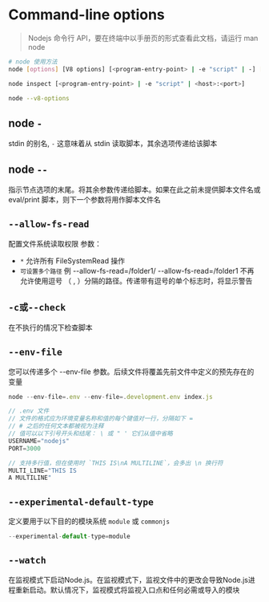 # Command-line options
> Nodejs 命令行 API，要在终端中以手册页的形式查看此文档，请运行 man node

```bash
# node 使用方法
node [options] [V8 options] [<program-entry-point> | -e "script" | -] [--] [arguments]

node inspect [<program-entry-point> | -e "script" | <host>:<port>]

node --v8-options
```
## node `-`
stdin 的别名, `-` 这意味着从 stdin 读取脚本，其余选项传递给该脚本
## node `--`
指示节点选项的末尾。将其余参数传递给脚本。如果在此之前未提供脚本文件名或 eval/print 脚本，则下一个参数将用作脚本文件名
## `--allow-fs-read`
配置文件系统读取权限
参数：
- `*` 允许所有 FileSystemRead 操作
- `可设置多个路径` 例 --allow-fs-read=/folder1/ --allow-fs-read=/folder1 不再允许使用逗号 （ , ）分隔的路径。传递带有逗号的单个标志时，将显示警告
## `-c或--check`
在不执行的情况下检查脚本
## `--env-file`
您可以传递多个 --env-file 参数。后续文件将覆盖先前文件中定义的预先存在的变量
```js
node --env-file=.env --env-file=.development.env index.js 

// .env 文件
// 文件的格式应为环境变量名称和值的每个键值对一行，分隔如下 =
// # 之后的任何文本都被视为注释
// 值可以以下引号开头和结尾： \ 或 " ' 它们从值中省略
USERNAME="nodejs"
PORT=3000 

// 支持多行值，但在使用时 `THIS IS\nA MULTILINE`，会多出 \n 换行符
MULTI_LINE="THIS IS
A MULTILINE"
```

## `--experimental-default-type`
定义要用于以下目的的模块系统 `module` 或 `commonjs`
```js
--experimental-default-type=module
```

## `--watch`
在监视模式下启动Node.js。在监视模式下，监视文件中的更改会导致Node.js进程重新启动。默认情况下，监视模式将监视入口点和任何必需或导入的模块
